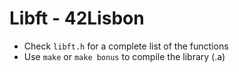 # Libft - 42Lisbon
* Check `libft.h` for a complete list of the functions
* Use `make` or `make bonus` to compile the library (.a)
